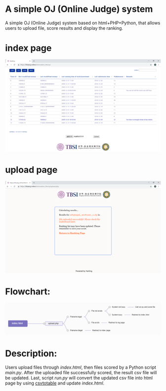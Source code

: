 # A simple OJ (Online Judge) system

A simple OJ (Online Judge) system based on html+PHP+Python, that allows users to upload file, score results and display the ranking.

# index page
![index.html](assets/sample1.png) 

# upload page
![upload.php](assets/sample2.png) 

# Flowchart:
![flowchart](assets/flowchart.png) 

# Description:
Users upload files through *index.html*, then files scored by a Python script *main.py*. After the uploaded file successfully scored, the result csv file will be updated. Last, script *run.py* will convert the updated csv file into html page by using [csvtotable](https://pypi.org/project/csvtotable/) and update *index.html*.
